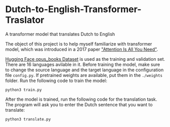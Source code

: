 # Dutch-to-English-Transformer-Traslator
A transformer model that translates Dutch to English

The object of this project is to help myself familiarize with transformer model, which was introduced in a 2017 paper ["Attention Is All You Need"](https://arxiv.org/pdf/1706.03762.pdf).

[Hugging Face opus_books Dataset](https://arxiv.org/pdf/1706.03762.pdf) is used as the training and validation set. There are 16 languages avilable in it. Before training the model, make sure to change the source language and the target language in the configuration file ```config.py```. If pretrained weights are available, put them in the ```./weights``` folder. Run the following code to train the model:

```
python3 train.py
```

After the model is trained, run the following code for the translation task. The program will ask you to enter the Dutch sentence that you want to translate:

```
python3 translate.py
```